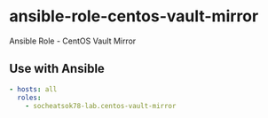 # ansible-role-centos-vault-mirror
Ansible Role - CentOS Vault Mirror 

## Use with Ansible

```yaml
- hosts: all
  roles:
    - socheatsok78-lab.centos-vault-mirror
```
